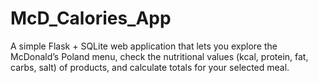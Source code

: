 # McD_Calories_App
A simple Flask + SQLite web application that lets you explore the McDonald’s Poland menu, check the nutritional values (kcal, protein, fat, carbs, salt) of products, and calculate totals for your selected meal.
